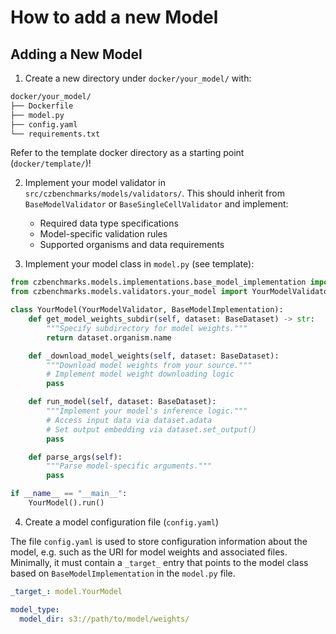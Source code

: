 # How to add a new Model

## Adding a New Model

1. Create a new directory under `docker/your_model/` with:

```markdown
docker/your_model/
├── Dockerfile
├── model.py
├── config.yaml
└── requirements.txt
```

Refer to the template docker directory as a starting point (`docker/template/`)!

2. Implement your model validator in `src/czbenchmarks/models/validators/`. This should inherit from `BaseModelValidator` or `BaseSingleCellValidator` and implement:
   - Required data type specifications
   - Model-specific validation rules
   - Supported organisms and data requirements

3. Implement your model class in `model.py` (see template):

```python
from czbenchmarks.models.implementations.base_model_implementation import BaseModelImplementation
from czbenchmarks.models.validators.your_model import YourModelValidator

class YourModel(YourModelValidator, BaseModelImplementation):
    def get_model_weights_subdir(self, dataset: BaseDataset) -> str:
        """Specify subdirectory for model weights."""
        return dataset.organism.name

    def _download_model_weights(self, dataset: BaseDataset):
        """Download model weights from your source."""
        # Implement model weight downloading logic
        pass

    def run_model(self, dataset: BaseDataset):
        """Implement your model's inference logic."""
        # Access input data via dataset.adata
        # Set output embedding via dataset.set_output()
        pass

    def parse_args(self):
        """Parse model-specific arguments."""
        pass

if __name__ == "__main__":
    YourModel().run()
```

4. Create a model configuration file (`config.yaml`)

The file `config.yaml` is used to store configuration information about the model, e.g. such as the URI for model weights and associated files. Minimally, it must contain a `_target_` entry that points to the model class based on `BaseModelImplementation` in the `model.py` file.

```yaml
_target_: model.YourModel

model_type:
  model_dir: s3://path/to/model/weights/

```

